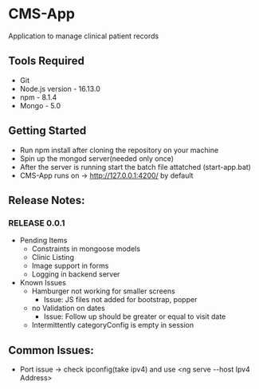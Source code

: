 # CMS-App
Application to manage clinical patient records

## Tools Required
- Git
- Node.js version - 16.13.0
- npm - 8.1.4
- Mongo - 5.0
## Getting Started

- Run npm install after cloning the repository on your machine
- Spin up the mongod server(needed only once)
- After the server is running start the batch file attatched (start-app.bat)
- CMS-App runs on -> http://127.0.0.1:4200/ by default

## Release Notes:
### RELEASE 0.0.1
- Pending Items
    - Constraints in mongoose models
    - Clinic Listing
    - Image support in forms
    - Logging in backend server
- Known Issues
    - Hamburger not working for smaller screens
        - Issue: JS files not added for bootstrap, popper
    - no Validation on dates
        - Issue: Follow up should be greater or equal to visit date
    - Intermittently categoryConfig is empty in session
## Common Issues:
- Port issue -> check ipconfig(take ipv4) and use <ng serve --host Ipv4 Address>